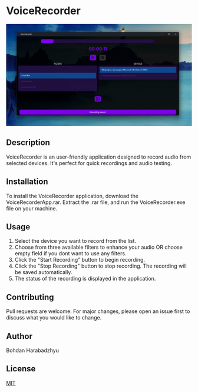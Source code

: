 # VoiceRecorder

![Screenshot of the application](Screenshots/Screen.png)

## Description

VoiceRecorder is an user-friendly application designed to record audio from selected devices. It's perfect for quick recordings and  audio testing.

## Installation

To install the VoiceRecorder application, download the VoiceRecorderApp.rar. Extract the .rar file, and run the VoiceRecorder.exe file on your machine.

## Usage

1. Select the device you want to record from the list.
2. Choose from three available filters to enhance your audio OR choose empty field if you dont want to use any filters.
3. Click the "Start Recording" button to begin recording.
4. Click the "Stop Recording" button to stop recording. The recording will be saved automatically.
5. The status of the recording is displayed in the application.

## Contributing

Pull requests are welcome. For major changes, please open an issue first to discuss what you would like to change.

## Author

Bohdan Harabadzhyu

## License

[MIT](https://choosealicense.com/licenses/mit/)
